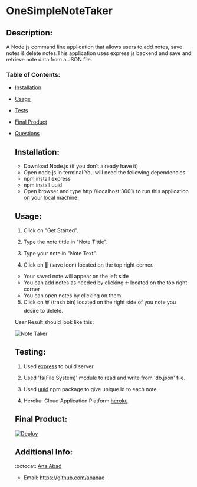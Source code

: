# OneSimpleNoteTaker


  ## Description:

  A Node.js command line application that allows users to add notes, save notes & delete notes.This application uses express.js backend and save and retrieve note data from a JSON file.

  ### Table of Contents:

- [Installation](#installation)
- [Usage](#usage)
- [Tests](#testing)
- [Final Product](#final-product)
- [Questions](#additional-info)


  ## Installation:
  - Download Node.js (if you don't already have it)
  - Open node.js in terminal.You will need the following dependencies
  - npm install express
  - npm install uuid
  - Open browser and type http://localhost:3001/ to run this application on your local machine.
  
  

  ## Usage:
  1. Click on "Get Started".

  2. Type the note tittle in "Note Tittle".

  3. Type your note in "Note Text".

  4. Click on 💾 (save icon) located on the top right corner.
   * Your saved note will appear on the left side
   * You can add notes as needed by clicking ➕ located on the top right corner
   * You can open notes by clicking on them

  5. Click on 🗑️ (trash bin) located on the right side of you note you desire to delete.

    User Result should look like this:

    ![Note Taker](https://media.giphy.com/media/rmX1oPDtglBFEEweHd/giphy.gif)


  ## Testing:
  1. Used [express](https://www.npmjs.com/package/express) to build server.

  2. Used 'fs(File System)' module to read and write from 'db.json' file.

  3. Used [uuid](https://www.npmjs.com/package/uuid) npm package to give unique id to each note.

  4. Heroku: Cloud Application Platform [heroku](https://www.heroku.com/) 

  

  ## Final Product:
  [![Deploy](https://www.herokucdn.com/deploy/button.svg)](https://onesimplenotetaker.herokuapp.com/)
  
  ## Additional Info:
  :octocat: [Ana Abad](https://github.com/abanae)
  - Email: https://github.com/abanae 
  
